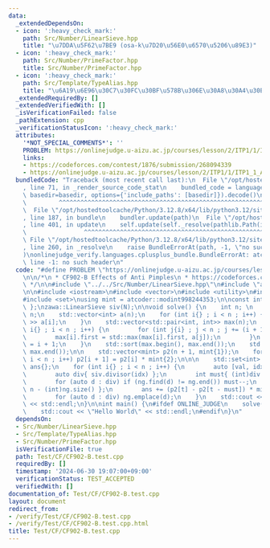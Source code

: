 ```yaml
---
data:
  _extendedDependsOn:
  - icon: ':heavy_check_mark:'
    path: Src/Number/LinearSieve.hpp
    title: "\u7DDA\u5F62\u7BE9 (osa-k\u7D20\u56E0\u6570\u5206\u89E3)"
  - icon: ':heavy_check_mark:'
    path: Src/Number/PrimeFactor.hpp
    title: Src/Number/PrimeFactor.hpp
  - icon: ':heavy_check_mark:'
    path: Src/Template/TypeAlias.hpp
    title: "\u6A19\u6E96\u30C7\u30FC\u30BF\u578B\u306E\u30A8\u30A4\u30EA\u30A2\u30B9"
  _extendedRequiredBy: []
  _extendedVerifiedWith: []
  _isVerificationFailed: false
  _pathExtension: cpp
  _verificationStatusIcon: ':heavy_check_mark:'
  attributes:
    '*NOT_SPECIAL_COMMENTS*': ''
    PROBLEM: https://onlinejudge.u-aizu.ac.jp/courses/lesson/2/ITP1/1/ITP1_1_A
    links:
    - https://codeforces.com/contest/1876/submission/268094339
    - https://onlinejudge.u-aizu.ac.jp/courses/lesson/2/ITP1/1/ITP1_1_A
  bundledCode: "Traceback (most recent call last):\n  File \"/opt/hostedtoolcache/Python/3.12.8/x64/lib/python3.12/site-packages/onlinejudge_verify/documentation/build.py\"\
    , line 71, in _render_source_code_stat\n    bundled_code = language.bundle(stat.path,\
    \ basedir=basedir, options={'include_paths': [basedir]}).decode()\n          \
    \         ^^^^^^^^^^^^^^^^^^^^^^^^^^^^^^^^^^^^^^^^^^^^^^^^^^^^^^^^^^^^^^^^^^^^^^^^^^^^^^^^^\n\
    \  File \"/opt/hostedtoolcache/Python/3.12.8/x64/lib/python3.12/site-packages/onlinejudge_verify/languages/cplusplus.py\"\
    , line 187, in bundle\n    bundler.update(path)\n  File \"/opt/hostedtoolcache/Python/3.12.8/x64/lib/python3.12/site-packages/onlinejudge_verify/languages/cplusplus_bundle.py\"\
    , line 401, in update\n    self.update(self._resolve(pathlib.Path(included), included_from=path))\n\
    \                ^^^^^^^^^^^^^^^^^^^^^^^^^^^^^^^^^^^^^^^^^^^^^^^^^^^^^^^^^\n \
    \ File \"/opt/hostedtoolcache/Python/3.12.8/x64/lib/python3.12/site-packages/onlinejudge_verify/languages/cplusplus_bundle.py\"\
    , line 260, in _resolve\n    raise BundleErrorAt(path, -1, \"no such header\"\
    )\nonlinejudge_verify.languages.cplusplus_bundle.BundleErrorAt: atcoder/modint:\
    \ line -1: no such header\n"
  code: "#define PROBLEM \"https://onlinejudge.u-aizu.ac.jp/courses/lesson/2/ITP1/1/ITP1_1_A\"\
    \n\n/*\n * CF902-B Effects of Anti Pimples\n * https://codeforces.com/contest/1876/submission/268094339\n\
    \ */\n\n#include \"../../Src/Number/LinearSieve.hpp\"\n#include \"atcoder/modint\"\
    \n\n#include <iostream>\n#include <vector>\n#include <utility>\n#include <algorithm>\n\
    #include <set>\nusing mint = atcoder::modint998244353;\n\nconst int N{ 100100\
    \ };\nzawa::LinearSieve siv(N);\n\nvoid solve() {\n    int n; \n    std::cin >>\
    \ n;\n    std::vector<int> a(n);\n    for (int i{} ; i < n ; i++) {\n        std::cin\
    \ >> a[i];\n    }\n    std::vector<std::pair<int, int>> max(n);\n    for (int\
    \ i{} ; i < n ; i++) {\n        for (int j{i} ; j < n ; j += (i + 1)) {\n    \
    \        max[i].first = std::max(max[i].first, a[j]);\n        }\n        max[i].second\
    \ = i + 1;\n    }\n    std::sort(max.begin(), max.end());\n    std::reverse(max.begin(),\
    \ max.end());\n\n    std::vector<mint> p2(n + 1, mint{1});\n    for (int i{} ;\
    \ i < n ; i++) p2[i + 1] = p2[i] * mint{2};\n\n\n    std::set<int> ng;\n    mint\
    \ ans{};\n    for (int i{} ; i < n ; i++) {\n        auto [val, idx]{ max[i] };\n\
    \        auto div{ siv.divisor(idx) };\n        int must{ (int)div.size() };\n\
    \        for (auto d : div) if (ng.find(d) != ng.end()) must--;\n        int t{\
    \ n - (int)ng.size() };\n        ans += (p2[t] - p2[t - must]) * mint{val};\n\
    \        for (auto d : div) ng.emplace(d);\n    }\n    std::cout << ans.val()\
    \ << std::endl;\n}\n\nint main() {\n#ifdef ONLINE_JUDGE\n    solve();\n#else\n\
    \    std::cout << \"Hello World\" << std::endl;\n#endif\n}\n"
  dependsOn:
  - Src/Number/LinearSieve.hpp
  - Src/Template/TypeAlias.hpp
  - Src/Number/PrimeFactor.hpp
  isVerificationFile: true
  path: Test/CF/CF902-B.test.cpp
  requiredBy: []
  timestamp: '2024-06-30 19:07:00+09:00'
  verificationStatus: TEST_ACCEPTED
  verifiedWith: []
documentation_of: Test/CF/CF902-B.test.cpp
layout: document
redirect_from:
- /verify/Test/CF/CF902-B.test.cpp
- /verify/Test/CF/CF902-B.test.cpp.html
title: Test/CF/CF902-B.test.cpp
---
```


